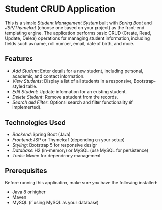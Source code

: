 # Student CRUD Application

This is a simple *Student Management System* built with *Spring Boot* and *JSP/Thymeleaf* (choose one based on your project) as the front-end templating engine. The application performs basic CRUD (Create, Read, Update, Delete) operations for managing student information, including fields such as name, roll number, email, date of birth, and more.

## Features

- *Add Student*: Enter details for a new student, including personal, academic, and contact information.
- *View Students*: Display a list of all students in a responsive, Bootstrap-styled table.
- *Edit Student*: Update information for an existing student.
- *Delete Student*: Remove a student from the records.
- *Search and Filter*: Optional search and filter functionality (if implemented).

## Technologies Used

- *Backend*: Spring Boot (Java)
- *Frontend*: JSP or Thymeleaf (depending on your setup)
- *Styling*: Bootstrap 5 for responsive design
- *Database*: H2 (in-memory) or MySQL (use MySQL for persistence)
- *Tools*: Maven for dependency management

## Prerequisites

Before running this application, make sure you have the following installed:

- Java 8 or higher
- Maven
- MySQL (if using MySQL as your database)
